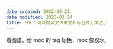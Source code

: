 ```yaml
---
date created: 2022-06-21
date modified: 2023-03-14
title: MOC：可以抛弃文件夹式和标签式分类法了
---
```


看图谱，给 moc 的 tag 标色，moc 像胶水。

